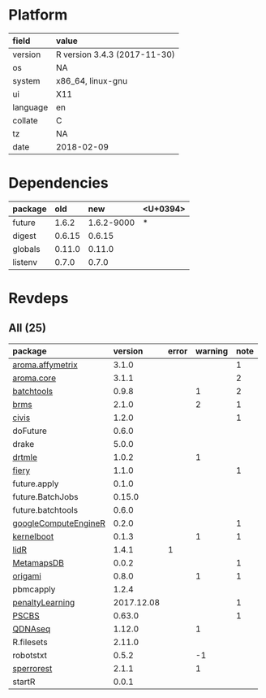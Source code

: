 # Platform

|field    |value                        |
|:--------|:----------------------------|
|version  |R version 3.4.3 (2017-11-30) |
|os       |NA                           |
|system   |x86_64, linux-gnu            |
|ui       |X11                          |
|language |en                           |
|collate  |C                            |
|tz       |NA                           |
|date     |2018-02-09                   |

# Dependencies

|package |old    |new        |<U+0394>  |
|:-------|:------|:----------|:--|
|future  |1.6.2  |1.6.2-9000 |*  |
|digest  |0.6.15 |0.6.15     |   |
|globals |0.11.0 |0.11.0     |   |
|listenv |0.7.0  |0.7.0      |   |

# Revdeps

## All (25)

|package                                                  |version    |error |warning |note |
|:--------------------------------------------------------|:----------|:-----|:-------|:----|
|[aroma.affymetrix](problems.md#aromaaffymetrix)          |3.1.0      |      |        |1    |
|[aroma.core](problems.md#aromacore)                      |3.1.1      |      |        |2    |
|[batchtools](problems.md#batchtools)                     |0.9.8      |      |1       |2    |
|[brms](problems.md#brms)                                 |2.1.0      |      |2       |1    |
|[civis](problems.md#civis)                               |1.2.0      |      |        |1    |
|doFuture                                                 |0.6.0      |      |        |     |
|drake                                                    |5.0.0      |      |        |     |
|[drtmle](problems.md#drtmle)                             |1.0.2      |      |1       |     |
|[fiery](problems.md#fiery)                               |1.1.0      |      |        |1    |
|future.apply                                             |0.1.0      |      |        |     |
|future.BatchJobs                                         |0.15.0     |      |        |     |
|future.batchtools                                        |0.6.0      |      |        |     |
|[googleComputeEngineR](problems.md#googlecomputeenginer) |0.2.0      |      |        |1    |
|[kernelboot](problems.md#kernelboot)                     |0.1.3      |      |1       |1    |
|[lidR](problems.md#lidr)                                 |1.4.1      |1     |        |     |
|[MetamapsDB](problems.md#metamapsdb)                     |0.0.2      |      |        |1    |
|[origami](problems.md#origami)                           |0.8.0      |      |1       |1    |
|pbmcapply                                                |1.2.4      |      |        |     |
|[penaltyLearning](problems.md#penaltylearning)           |2017.12.08 |      |        |1    |
|[PSCBS](problems.md#pscbs)                               |0.63.0     |      |        |1    |
|[QDNAseq](problems.md#qdnaseq)                           |1.12.0     |      |1       |     |
|R.filesets                                               |2.11.0     |      |        |     |
|robotstxt                                                |0.5.2      |      |-1      |     |
|[sperrorest](problems.md#sperrorest)                     |2.1.1      |      |1       |     |
|startR                                                   |0.0.1      |      |        |     |

